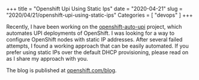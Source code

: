 +++
title = "Openshift Upi Using Static Ips"
date = "2020-04-21"
slug = "2020/04/21/openshift-upi-using-static-ips"
Categories = [ "devops" ]
+++

Recently, I have been working on the [openshift-auto-upi](https://github.com/noseka1/openshift-auto-upi) project, which automates UPI deployments of OpenShift.  I was looking for a way to configure OpenShift nodes with static IP addresses. After several failed attempts, I found a working approach that can be easily automated. If you prefer using static IPs over the default DHCP provisioning, please read on as I share my approach with you.

The blog is published at [openshift.com/blog](https://www.openshift.com/blog/openshift-upi-using-static-ips).

<!--more-->
